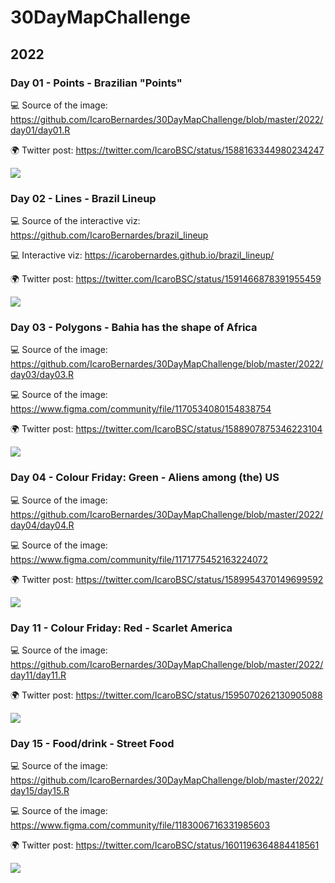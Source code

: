 # 30DayMapChallenge

## 2022
### Day 01 - Points - Brazilian "Points"

💻 Source of the image: https://github.com/IcaroBernardes/30DayMapChallenge/blob/master/2022/day01/day01.R

🌍 Twitter post: https://twitter.com/IcaroBSC/status/1588163344980234247

![](https://github.com/IcaroBernardes/30DayMapChallenge/blob/master/2022/day01/day01.png)

### Day 02 - Lines - Brazil Lineup

💻 Source of the interactive viz: https://github.com/IcaroBernardes/brazil_lineup

💻 Interactive viz: https://icarobernardes.github.io/brazil_lineup/

🌍 Twitter post: https://twitter.com/IcaroBSC/status/1591466878391955459

![](https://github.com/IcaroBernardes/30DayMapChallenge/blob/master/2022/day02/day02.png)

### Day 03 - Polygons - Bahia has the shape of Africa

💻 Source of the image: https://github.com/IcaroBernardes/30DayMapChallenge/blob/master/2022/day03/day03.R

💻 Source of the image: https://www.figma.com/community/file/1170534080154838754

🌍 Twitter post: https://twitter.com/IcaroBSC/status/1588907875346223104

![](https://github.com/IcaroBernardes/30DayMapChallenge/blob/master/2022/day03/day03.png)

### Day 04 - Colour Friday: Green - Aliens among (the) US

💻 Source of the image: https://github.com/IcaroBernardes/30DayMapChallenge/blob/master/2022/day04/day04.R

💻 Source of the image: https://www.figma.com/community/file/1171775452163224072

🌍 Twitter post: https://twitter.com/IcaroBSC/status/1589954370149699592

![](https://github.com/IcaroBernardes/30DayMapChallenge/blob/master/2022/day04/day04.png)

### Day 11 - Colour Friday: Red - Scarlet America

💻 Source of the image: https://github.com/IcaroBernardes/30DayMapChallenge/blob/master/2022/day11/day11.R

🌍 Twitter post: https://twitter.com/IcaroBSC/status/1595070262130905088

![](https://github.com/IcaroBernardes/30DayMapChallenge/blob/master/2022/day11/day11.png)

### Day 15 - Food/drink - Street Food

💻 Source of the image: https://github.com/IcaroBernardes/30DayMapChallenge/blob/master/2022/day15/day15.R

💻 Source of the image: https://www.figma.com/community/file/1183006716331985603

🌍 Twitter post: https://twitter.com/IcaroBSC/status/1601196364884418561

![](https://github.com/IcaroBernardes/30DayMapChallenge/blob/master/2022/day15/day15.png)
